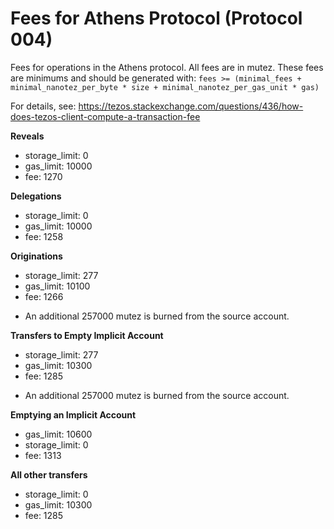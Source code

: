 # Fees for Athens Protocol (Protocol 004)

Fees for operations in the Athens protocol. All fees are in mutez. These fees are minimums and should be generated with:
```fees >= (minimal_fees + minimal_nanotez_per_byte * size + minimal_nanotez_per_gas_unit * gas)```

For details, see: https://tezos.stackexchange.com/questions/436/how-does-tezos-client-compute-a-transaction-fee

**Reveals**
- storage_limit: 0
- gas_limit: 10000
- fee: 1270

**Delegations**
- storage_limit: 0 
- gas_limit: 10000
- fee: 1258

**Originations**
- storage_limit: 277
- gas_limit: 10100
- fee: 1266

* An additional 257000 mutez is burned from the source account.

**Transfers to Empty Implicit Account**
- storage_limit: 277
- gas_limit: 10300
- fee: 1285

* An additional 257000 mutez is burned from the source account.

**Emptying an Implicit Account**
- gas_limit: 10600
- storage_limit: 0
- fee: 1313

**All other transfers**
- storage_limit: 0
- gas_limit: 10300
- fee: 1285
